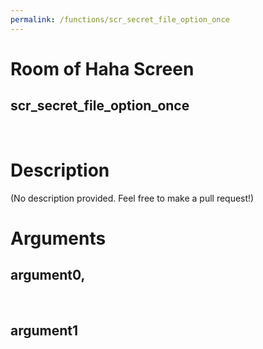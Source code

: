```yaml
---
permalink: /functions/scr_secret_file_option_once
---
```

# Room of Haha Screen  
## scr_secret_file_option_once  
&nbsp;  
# Description  
(No description provided. Feel free to make a pull request!) 
&nbsp;  
# Arguments
## argument0, 

&nbsp;  
## argument1

&nbsp;  


